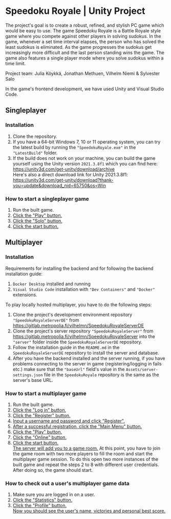 # Speedoku Royale | Unity Project

The project's goal is to create a robust, refined, and stylish PC game which would be easy to use. The game Speedoku Royale is a Battle Royale style game where you compete against other players in solving sudokus. In the game, whenever a set time interval elapses, the person who has solved the least sudokus is eliminated. As the game progresses the sudokus get increasingly more difficult and the last person standing wins the game. The game also features a single player mode where you solve sudokus within a time limit.

Project team: Julia Köykkä, Jonathan Methuen, Vilhelm Niemi & Sylvester Salo

In the game's frontend development, we have used Unity and Visual Studio Code.

## Singleplayer

### Installation

1. Clone the repository.
2. If you have a 64-bit Windows 7, 10 or 11 operating system, you can try the latest build by running the `"SpeedokuRoyale.exe"` in the `"LatestBuild"` folder.
3. If the build does not work on your machine, you can build the game yourself using the Unity version `2021.3.8f1` which you can find here: https://unity3d.com/get-unity/download/archive   
Here's also a direct download link for Unity 2021.3.8f1: https://unity3d.com/get-unity/download?thank-you=update&download_nid=65750&os=Win
### How to start a singleplayer game

1. Run the built game.
2. [Click the "Play" button.](GuideImages/PressPlay.png)
2. [Click the "Solo" button.](GuideImages/PressSolo.png)
2. [Click the start button.](GuideImages/ClickToStart.png)

## Multiplayer

### Installation

Requirements for installing the backend and for following the backend installation guide:
1. `Docker Desktop` installed and running
2. `Visual Studio Code` installation with `"Dev Containers"` and `"Docker"` extensions.

To play locally hosted multiplayer, you have to do the following steps:
1. Clone the project's development environment repository `"SpeedokuRoyaleServerDE"` from https://gitlab.metropolia.fi/vilhelmn/SpeedokuRoyaleServerDE
2. Clone the project's server repository `"SpeedokuRoyaleServer"` from https://gitlab.metropolia.fi/vilhelmn/SpeedokuRoyaleServer into the `"server"` folder inside the `SpeedokuRoyaleServerDE` repository.
3. Follow the installation guide in the `README.md` in the `SpeedokuRoyaleServerDE` repository to install the server and database.
4. After you have the backend installed and the server running, if you have problems connecting to the server in game (registering/logging in fails etc.) make sure that the `"baseUrl"` field's value in the `Assets/server-settings.json` file in the `SpeedokuRoyale` repository is the same as the server's base URL.
### How to start a multiplayer game

1. Run the built game.
2. [Click the "Log in"   button.](GuideImages/LogIn.png)
3. [Click the "Register" button.](GuideImages/Register.png)
4. [Input a username and password and click "Register".](GuideImages/CreateUser.png)
5. [After a successful registration, click the "Main Menu" button.](GuideImages/ReturnToMainMenu.png)
6. [Click the "Play" button.](GuideImages/PressPlay.png)
7. [Click the "Online" button.](GuideImages/Online.png)
8. [Click the start button.](GuideImages/ClickToStart.png)   
[The server will add you to a game room.](GuideImages/WaitForGame.png) At this point, you have to join the game room with two more players to fill the room and start the multiplayer game session. To do this open two more instances of the built game and repeat the steps 2 to 8 with different user credentials. After doing so, the game should start.

### How to check out a user's multiplayer game data

1. Make sure you are logged in on a user.
2. [Click the "Statistics" button.](GuideImages/Statistics.png)
3. [Click the "Profile" button.](GuideImages/Profile.png)   
[Now you should see the user's name, victories and personal best score.](GuideImages/UserData.png)